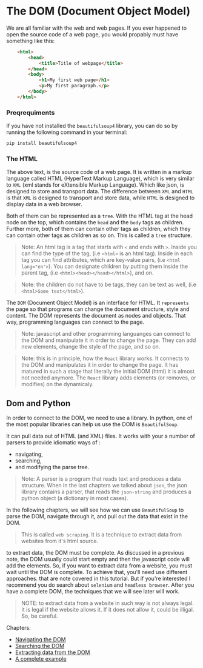 # The DOM (Document Object Model)
We are all familiar with the web and web pages. If you ever happened to open the source code of a web page, you would propably must have  something like this:

```html
    <html>
        <head>
            <title>Title of webpage</title>
        </head>
        <body>
            <h1>My first web page</h1>
            <p>My first paragraph.</p>
        </body>
    </html>
```
### Preqrequiments
If you have not installed the `beautifulsoup4` library, you can do so by running the following command in your terminal:
```bash
pip install beautifulsoup4
```

### The HTML
The above text, is the source code of a web page. It is written in a markup language called HTML (HyperText Markup Language), which is very similar to `XML` (xml stands for eXtensible Markup Language). Which like json, is designed to store and transport data. The difference between `XML` and `HTML` is that `XML` is designed to transport and store data, while `HTML` is designed to display data in a web browser.

Both of them can be represented as a `tree`. With the HTML tag at the head node on the top, which contains the `head` and the `body` tags as children. Further more, both of them can contain other tags as children, which they can contain other tags as children as so on. This is called a `tree` structure.

> Note: An html tag is a tag that starts with `<` and ends with `>`. Inside you can find the type of the tag, (i.e `<html>` is an html tag). Inside in each tag you can find attributes, which are key-value pairs, (i.e `<html lang="en">`). You can designate children  by putting them inside the parent tag, (i.e `<html><head></head></html>`), and on.  

> Note: the children do not have to be tags, they can be text as well, (i.e `<html>Some text</html>`).

The `DOM` (Document Object Model) is an interface for HTML. It `represents` the page so that programs can change the document structure, style and content. The DOM represents the document as nodes and objects. That way, programming languages can connect to the page.

> Note: javascript and other programming languanges can connect to the DOM and manipulate it in order to change the page. They can add new elements, change the style of the page, and so on.

> Note: this is in principle, how the `React` library works. It connects to the DOM and manipulates it in order to change the page. It has matured in such a stage that literally the initial DOM (html) it is almost not needed anymore. The `React` library adds elements (or removes, or modifies) on the dynamicaly. 

## Dom and Python
In order to connect to the DOM, we need to use a library. In python, one of the most popular libraries can help us use the DOM is `BeautifulSoup`. 

It can pull data out of HTML (and XML) files.
It works with your a number of parsers to provide idiomatic ways of :
-  navigating,
-  searching,
-  and modifying the parse tree.

> Note: A parser is a program that reads text and produces a data structure. When in the last chapters we talked about `json`, the json library contains a parser, that reads the `json-string` and produces a python object (a dictionary in most cases).

In the following chapters, we will see how we can use `BeautifulSoup` to parse the DOM, navigate through it, and pull out the data that exist in the DOM.

> This is called `web scraping`.  It is a technique to extract data from websites from it's html source.

to extract data, the DOM must be complete. As discussed in a previous note, the DOM usually could start empty and then the javascript code will add the elements. So, if you want to extract data from a website, you must wait until the DOM is complete. To achieve that, you'll need use different approaches. that are note covered in this tutorial. But if you're interested I recommend you do search about `selenium` and `headless browser`. After you have a complete DOM, the techniques that we will see later will work.

> NOTE: to extract data from a website in such way is not always legal. It is legal if the website allows it. If it does not allow it, could be illigal. So, be careful.

Chapters: 
 - [Navigating the DOM](./notebooks/navigating-the-dom.ipynb) 
 - [Searching the DOM](./notebooks/searching-the-dom.ipynb)
 - [Extracting data from the DOM](./notebooks/extracting-data-from-the-dom.ipynb)
 - [A complete example](./notebooks/a-complete-example.ipynb)